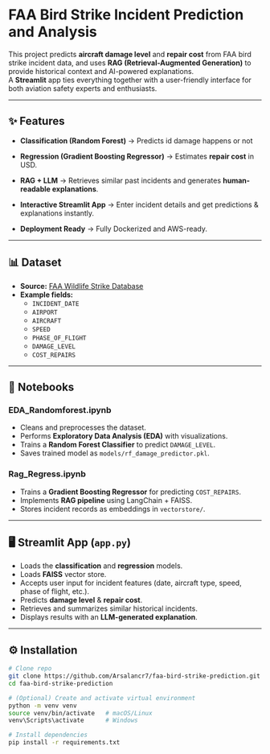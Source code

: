 # FAA Bird Strike Incident Prediction and Analysis

This project predicts **aircraft damage level** and **repair cost** from FAA bird strike incident data, and uses **RAG (Retrieval-Augmented Generation)** to provide historical context and AI-powered explanations.  
A **Streamlit** app ties everything together with a user-friendly interface for both aviation safety experts and enthusiasts.

---

## ✨ Features

- **Classification (Random Forest)** → Predicts id damage happens or not

- **Regression (Gradient Boosting Regressor)** → Estimates **repair cost** in USD.

- **RAG + LLM** → Retrieves similar past incidents and generates **human-readable explanations**.

- **Interactive Streamlit App** → Enter incident details and get predictions & explanations instantly.

- **Deployment Ready** → Fully Dockerized and AWS-ready.

---

## 📊 Dataset

- **Source:** [FAA Wildlife Strike Database](https://wildlife.faa.gov/home)
- **Example fields:**
  - `INCIDENT_DATE`
  - `AIRPORT`
  - `AIRCRAFT`
  - `SPEED`
  - `PHASE_OF_FLIGHT`
  - `DAMAGE_LEVEL`
  - `COST_REPAIRS`

---

## 📓 Notebooks

### **EDA_Randomforest.ipynb**
- Cleans and preprocesses the dataset.
- Performs **Exploratory Data Analysis (EDA)** with visualizations.
- Trains a **Random Forest Classifier** to predict `DAMAGE_LEVEL`.
- Saves trained model as `models/rf_damage_predictor.pkl`.

### **Rag_Regress.ipynb**
- Trains a **Gradient Boosting Regressor** for predicting `COST_REPAIRS`.
- Implements **RAG pipeline** using LangChain + FAISS.
- Stores incident records as embeddings in `vectorstore/`.

---

## 🖥 Streamlit App (`app.py`)

- Loads the **classification** and **regression** models.
- Loads **FAISS** vector store.
- Accepts user input for incident features (date, aircraft type, speed, phase of flight, etc.).
- Predicts **damage level** & **repair cost**.
- Retrieves and summarizes similar historical incidents.
- Displays results with an **LLM-generated explanation**.

---

## ⚙️ Installation

```bash
# Clone repo
git clone https://github.com/Arsalancr7/faa-bird-strike-prediction.git
cd faa-bird-strike-prediction

# (Optional) Create and activate virtual environment
python -m venv venv
source venv/bin/activate   # macOS/Linux
venv\Scripts\activate      # Windows

# Install dependencies
pip install -r requirements.txt

